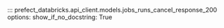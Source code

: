 ::: prefect_databricks.api_client.models.jobs_runs_cancel_response_200
    options:
      show_if_no_docstring: True